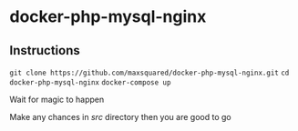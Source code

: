 # docker-php-mysql-nginx

## Instructions

`git clone https://github.com/maxsquared/docker-php-mysql-nginx.git`
`cd docker-php-mysql-nginx`
`docker-compose up`

Wait for magic to happen

Make any chances in _src_ directory then you are good to go
